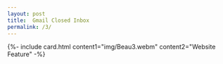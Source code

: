 ```yaml
---
layout: post
title:  Gmail Closed Inbox
permalink: /3/
---
```


{%- include card.html content1="img/Beau3.webm" content2="Website Feature" -%}